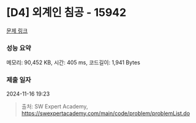 # [D4] 외계인 침공 - 15942 

[문제 링크](https://swexpertacademy.com/main/code/problem/problemDetail.do?contestProbId=AYVgWGZKOroDFAQK) 

### 성능 요약

메모리: 90,452 KB, 시간: 405 ms, 코드길이: 1,941 Bytes

### 제출 일자

2024-11-16 19:23



> 출처: SW Expert Academy, https://swexpertacademy.com/main/code/problem/problemList.do